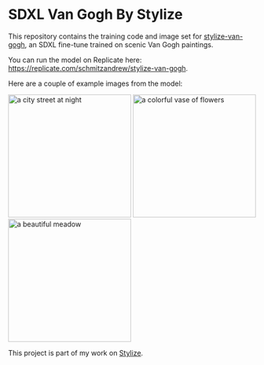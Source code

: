 # SDXL Van Gogh By Stylize

This repository contains the training code and image set for [stylize-van-gogh](https://replicate.com/schmitzandrew/stylize-van-gogh#readme), an SDXL fine-tune trained on scenic Van Gogh paintings. 

You can run the model on Replicate here: https://replicate.com/schmitzandrew/stylize-van-gogh. 

Here are a couple of example images from the model:

<img src= "https://pbxt.replicate.delivery/o0gtexxAyb0pW6XZ3XgGHWqNhrtPPjntZ36TuehR3hZaAdkRA/out-0.png" alt = "a city street at night" width="250">
<img src= "https://pbxt.replicate.delivery/UoXODYQZ8fT2ek81M4PoGjfKp7lIrsHBH0oHZQeAWPCvE0RGB/out-0.png" alt = "a colorful vase of flowers" width="250">
<img src= "https://pbxt.replicate.delivery/blQL7CMNGS5LOhOwz59aK7nPScE2PjSfrOuJwaOoAZ2GmOyIA/out-0.png" alt = "a beautiful meadow" width="250">

This project is part of my work on [Stylize](https://usestylize.com).
